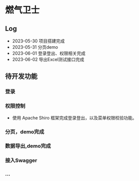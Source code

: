 # 燃气卫士

## Log
- 2023-05-30 项目搭建完成
- 2023-05-31 分页demo
- 2023-06-01 登录登出、权限相关完成
- 2023-06-02 导出Excel测试接口完成

## 待开发功能

### 登录
### 权限控制
- 使用 Apache Shiro 框架完成登录登出，以及菜单权限校验功能。

### 分页，demo完成
### 数据导出,demo完成
### 接入Swagger
### ...